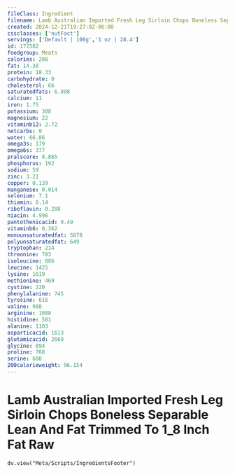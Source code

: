 ```yaml
---
fileClass: Ingredient
filename: Lamb Australian Imported Fresh Leg Sirloin Chops Boneless Separable Lean And Fat Trimmed To 1_8 Inch Fat Raw
created: 2024-12-21T19:27:02-06:00
cssclasses: ['nutFact']
servings: ['Default | 100g','1 oz | 28.4']
id: 172582
foodgroup: Meats
calories: 208
fat: 14.38
protein: 18.33
carbohydrate: 0
cholesterol: 66
saturatedfats: 6.898
calcium: 11
iron: 1.75
potassium: 308
magnesium: 22
vitaminb12: 2.72
netcarbs: 0
water: 66.86
omega3s: 179
omega6s: 377
pralscore: 8.865
phosphorus: 192
sodium: 59
zinc: 3.21
copper: 0.139
manganese: 0.014
selenium: 7.1
thiamin: 0.14
riboflavin: 0.288
niacin: 4.996
pantothenicacid: 0.49
vitaminb6: 0.362
monounsaturatedfat: 5878
polyunsaturatedfat: 649
tryptophan: 214
threonine: 783
isoleucine: 886
leucine: 1425
lysine: 1619
methionine: 469
cystine: 220
phenylalanine: 745
tyrosine: 616
valine: 988
arginine: 1088
histidine: 581
alanine: 1103
asparticacid: 1613
glutamicacid: 2660
glycine: 894
proline: 768
serine: 680
200calorieweight: 96.154
---
```


# Lamb Australian Imported Fresh Leg Sirloin Chops Boneless Separable Lean And Fat Trimmed To 1_8 Inch Fat Raw

```dataviewjs
dv.view("Meta/Scripts/IngredientsFooter")
```